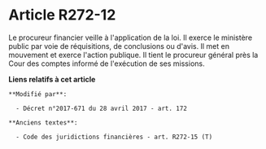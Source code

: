 # Article R272-12

Le procureur financier veille à l'application de la loi. Il exerce le ministère public par voie de réquisitions, de
conclusions ou d'avis. Il met en mouvement et exerce l'action publique. Il tient le procureur général près la Cour des
comptes informé de l'exécution de ses missions.

**Liens relatifs à cet article**

	**Modifié par**:

	  - Décret n°2017-671 du 28 avril 2017 - art. 172

	**Anciens textes**:

	  - Code des juridictions financières - art. R272-15 (T)
